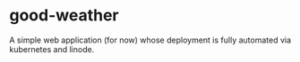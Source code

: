 # good-weather
A simple web application (for now) whose deployment is fully automated 
via kubernetes and linode.


